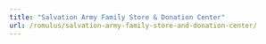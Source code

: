```yaml
---
title: "Salvation Army Family Store & Donation Center"
url: /romulus/salvation-army-family-store-and-donation-center/
---
```

